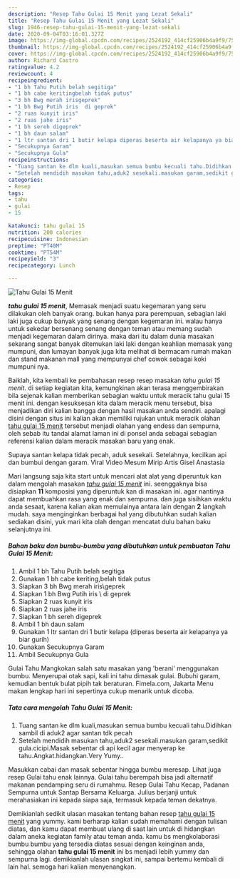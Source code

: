 ```yaml
---
description: "Resep Tahu Gulai 15 Menit yang Lezat Sekali"
title: "Resep Tahu Gulai 15 Menit yang Lezat Sekali"
slug: 1946-resep-tahu-gulai-15-menit-yang-lezat-sekali
date: 2020-09-04T03:16:01.327Z
image: https://img-global.cpcdn.com/recipes/2524192_414cf25906b4a9f9/751x532cq70/tahu-gulai-15-menit-foto-resep-utama.jpg
thumbnail: https://img-global.cpcdn.com/recipes/2524192_414cf25906b4a9f9/751x532cq70/tahu-gulai-15-menit-foto-resep-utama.jpg
cover: https://img-global.cpcdn.com/recipes/2524192_414cf25906b4a9f9/751x532cq70/tahu-gulai-15-menit-foto-resep-utama.jpg
author: Richard Castro
ratingvalue: 4.2
reviewcount: 4
recipeingredient:
- "1 bh Tahu Putih belah segitiga"
- "1 bh cabe keritingbelah tidak putus"
- "3 bh Bwg merah irisgeprek"
- "1 bh Bwg Putih iris  di geprek"
- "2 ruas kunyit iris"
- "2 ruas jahe iris"
- "1 bh sereh digeprek"
- "1 bh daun salam"
- "1 ltr santan dri 1 butir kelapa diperas beserta air kelapanya ya biar gurih"
- "Secukupnya Garam"
- "Secukupnya Gula"
recipeinstructions:
- "Tuang santan ke dlm kuali,masukan semua bumbu kecuali tahu.Didihkan sambil di aduk2 agar santan tdk pecah"
- "Setelah mendidih masukan tahu,aduk2 sesekali.masukan garam,sedikit gula.cicipi.Masak sebentar di api kecil agar menyerap ke tahu.Angkat.hidangkan.Very Yumy.."
categories:
- Resep
tags:
- tahu
- gulai
- 15

katakunci: tahu gulai 15 
nutrition: 200 calories
recipecuisine: Indonesian
preptime: "PT40M"
cooktime: "PT54M"
recipeyield: "3"
recipecategory: Lunch

---
```



![Tahu Gulai 15 Menit](https://img-global.cpcdn.com/recipes/2524192_414cf25906b4a9f9/751x532cq70/tahu-gulai-15-menit-foto-resep-utama.jpg)

<b><i>tahu gulai 15 menit</i></b>, Memasak menjadi suatu kegemaran yang seru dilakukan oleh banyak orang. bukan hanya para perempuan, sebagian laki laki juga cukup banyak yang senang dengan kegemaran ini. walau hanya untuk sekedar bersenang senang dengan teman atau memang sudah menjadi kegemaran dalam dirinya. maka dari itu dalam dunia masakan sekarang sangat banyak ditemukan laki laki dengan keahlian memasak yang mumpuni, dan lumayan banyak juga kita melihat di bermacam rumah makan dan stand makanan mall yang mempunyai chef cowok sebagai koki mumpuni nya.

Baiklah, kita kembali ke pembahasan resep resep masakan <i>tahu gulai 15 menit</i>. di setiap kegiatan kita, kemungkinan akan terasa menggembirakan bila sejenak kalian memberikan sebagian waktu untuk meracik tahu gulai 15 menit ini. dengan kesuksesan kita dalam meracik menu tersebut, bisa menjadikan diri kalian bangga dengan hasil masakan anda sendiri. apalagi disini dengan situs ini kalian akan memiliki rujukan untuk meracik olahan <u>tahu gulai 15 menit</u> tersebut menjadi olahan yang endess dan sempurna, oleh sebab itu tandai alamat laman ini di ponsel anda sebagai sebagian referensi kalian dalam meracik masakan baru yang enak.

Supaya santan kelapa tidak pecah, aduk sesekali. Setelahnya, kecilkan api dan bumbui dengan garam. Viral Video Mesum Mirip Artis Gisel Anastasia


Mari langsung saja kita start untuk mencari alat alat yang diperuntuk kan dalam mengolah masakan <u><i>tahu gulai 15 menit</i></u> ini. seenggaknya bisa disiapkan <b>11</b> komposisi yang diperuntuk kan di masakan ini. agar nantinya dapat membuahkan rasa yang enak dan sempurna. dan juga sisihkan waktu anda sesaat, karena kalian akan memulainya antara lain dengan <b>2</b> langkah mudah. saya menginginkan berbagai hal yang dibutuhkan sudah kalian sediakan disini, yuk mari kita olah dengan mencatat dulu bahan baku selanjutnya ini.

<!--inarticleads1-->

##### Bahan baku dan bumbu-bumbu yang dibutuhkan untuk pembuatan Tahu Gulai 15 Menit:

1. Ambil 1 bh Tahu Putih belah segitiga
1. Gunakan 1 bh cabe keriting,belah tidak putus
1. Siapkan 3 bh Bwg merah iris\geprek
1. Siapkan 1 bh Bwg Putih iris \ di geprek
1. Siapkan 2 ruas kunyit iris
1. Siapkan 2 ruas jahe iris
1. Siapkan 1 bh sereh digeprek
1. Ambil 1 bh daun salam
1. Gunakan 1 ltr santan dri 1 butir kelapa (diperas beserta air kelapanya ya biar gurih)
1. Gunakan Secukupnya Garam
1. Ambil Secukupnya Gula


Gulai Tahu Mangkokan salah satu masakan yang &#39;berani&#39; menggunakan bumbu. Menyerupai otak sapi, kali ini tahu dimasak gulai. Bubuhi garam, kemudian bentuk bulat pipih tak beraturan. Fimela.com, Jakarta Menu makan lengkap hari ini sepertinya cukup menarik untuk dicoba. 

<!--inarticleads2-->

##### Tata cara mengolah Tahu Gulai 15 Menit:

1. Tuang santan ke dlm kuali,masukan semua bumbu kecuali tahu.Didihkan sambil di aduk2 agar santan tdk pecah
1. Setelah mendidih masukan tahu,aduk2 sesekali.masukan garam,sedikit gula.cicipi.Masak sebentar di api kecil agar menyerap ke tahu.Angkat.hidangkan.Very Yumy..


Masukkan cabai dan masak sebentar hingga bumbu meresap. Lihat juga resep Gulai tahu enak lainnya. Gulai tahu berempah bisa jadi alternatif makanan pendamping seru di rumahmu. Resep Gulai Tahu Kecap, Padanan Sempurna untuk Santap Bersama Keluarga. Julius berjanji untuk merahasiakan ini kepada siapa saja, termasuk kepada teman dekatnya. 

Demikianlah sedikit ulasan masakan tentang bahan resep <u>tahu gulai 15 menit</u> yang yummy. kami berharap kalian sudah memahami dengan tulisan diatas, dan kamu dapat membuat ulang di saat lain untuk di hidangkan dalam aneka kegiatan family atau teman anda. kamu bs mengkolaborasi bumbu bumbu yang tersedia diatas sesuai dengan keinginan anda, sehingga olahan <b>tahu gulai 15 menit</b> ini bs menjadi lebih yummy dan sempurna lagi. demikianlah ulasan singkat ini, sampai bertemu kembali di lain hal. semoga hari kalian menyenangkan.
